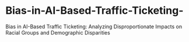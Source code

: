 # Bias-in-AI-Based-Traffic-Ticketing-
Bias in AI-Based Traffic Ticketing: Analyzing Disproportionate Impacts on Racial Groups and Demographic Disparities
